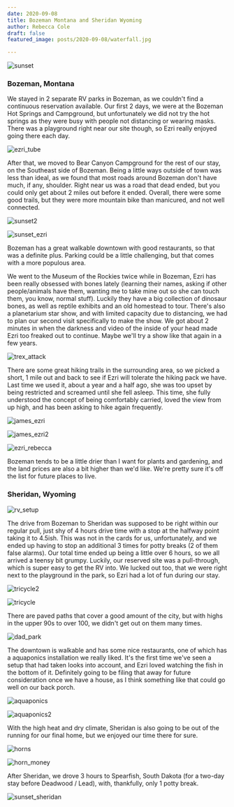 ```yaml
---
date: 2020-09-08
title: Bozeman Montana and Sheridan Wyoming
author: Rebecca Cole
draft: false
featured_image: posts/2020-09-08/waterfall.jpg

---
```


![sunset](sunset.jpg)

### Bozeman, Montana

We stayed in 2 separate RV parks in Bozeman, as we couldn't find a continuous reservation available. Our first 2 days, we were at the Bozeman Hot Springs and Campground, but unfortunately we did not try the hot springs as they were busy with people not distancing or wearing masks. There was a playground right near our site though, so Ezri really enjoyed going there each day.

![ezri_tube](ezri_tube.jpg)

After that, we moved to Bear Canyon Campground for the rest of our stay, on the Southeast side of Bozeman. Being a little ways outside of town was less than ideal, as we found that most roads around Bozeman don't have much, if any, shoulder. Right near us was a road that dead ended, but you could only get about 2 miles out before it ended. Overall, there were some good trails, but they were more mountain bike than manicured, and not well connected.

![sunset2](sunset2.jpg)

![sunset_ezri](sunset_ezri.jpg)

Bozeman has a great walkable downtown with good restaurants, so that was a definite plus. Parking could be a little challenging, but that comes with a more populous area.

We went to the Museum of the Rockies twice while in Bozeman, Ezri has been really obsessed with bones lately (learning their names, asking if other people/animals have them, wanting me to take mine out so she can touch them, you know, normal stuff). Luckily they have a big collection of dinosaur bones, as well as reptile exhibits and an old homestead to tour. There's also a planetarium star show, and with limited capacity due to distancing, we had to plan our second visit specifically to make the show. We got about 2 minutes in when the darkness and video of the inside of your head made Ezri too freaked out to continue. Maybe we'll try a show like that again in a few years.

![trex_attack](trex_attack.jpg)

There are some great hiking trails in the surrounding area, so we picked a short, 1 mile out and back to see if Ezri will tolerate the hiking pack we have. Last time we used it, about a year and a half ago, she was too upset by being restricted and screamed until she fell asleep. This time, she fully understood the concept of being comfortably carried, loved the view from up high, and has been asking to hike again frequently.

![james_ezri](james_ezri.jpg)

![james_ezri2](james_ezri2.jpg)

![ezri_rebecca](ezri_rebecca.jpg)

Bozeman tends to be a little drier than I want for plants and gardening, and the land prices are also a bit higher than we'd like. We're pretty sure it's off the list for future places to live.

### Sheridan, Wyoming

![rv_setup](rv_setup.jpg)

The drive from Bozeman to Sheridan was supposed to be right within our regular pull, just shy of 4 hours drive time with a stop at the halfway point taking it to 4.5ish. This was not in the cards for us, unfortunately, and we ended up having to stop an additional 3 times for potty breaks (2 of them false alarms). Our total time ended up being a little over 6 hours, so we all arrived a teensy bit grumpy. Luckily, our reserved site was a pull-through, which is super easy to get the RV into. We lucked out too, that we were right next to the playground in the park, so Ezri had a lot of fun during our stay. 

![tricycle2](tricycle2.jpg)

![tricycle](tricycle.jpg)

There are paved paths that cover a good amount of the city, but with highs in the upper 90s to over 100, we didn't get out on them many times.

![dad_park](dad_park.jpg)

The downtown is walkable and has some nice restaurants, one of which has a aquaponics installation we really liked. It's the first time we've seen a setup that had taken looks into account, and Ezri loved watching the fish in the bottom of it. Definitely going to be filing that away for future consideration once we have a house, as I think something like that could go well on our back porch.

![aquaponics](aquaponics.jpg)

![aquaponics2](aquaponics2.jpg)

With the high heat and dry climate, Sheridan is also going to be out of the running for our final home, but we enjoyed our time there for sure.

![horns](horns.jpg)

![horn_money](horn_money.jpg)

After Sheridan, we drove 3 hours to Spearfish, South Dakota (for a two-day stay before Deadwood / Lead), with, thankfully, only 1 potty break.

![sunset_sheridan](sunset_sheridan.jpg)